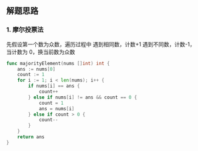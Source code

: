 <a name="KJI7y"></a>

## 解题思路

<a name="d61UJ"></a>

### 1. 摩尔投票法

先假设第一个数为众数，遍历过程中
遇到相同数，计数+1
遇到不同数，计数-1，当计数为 0，换当前数为众数

```go
func majorityElement(nums []int) int {
    ans := nums[0]
    count := 1
    for i := 1; i < len(nums); i++ {
        if nums[i] == ans {
            count++
        } else if nums[i] != ans && count == 0 {
            count = 1
            ans = nums[i]
        } else if count > 0 {
            count--
        }
    }
    return ans
}
```
